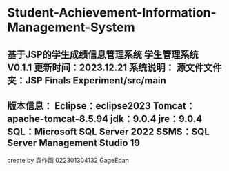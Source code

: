 # Student-Achievement-Information-Management-System
基于JSP的学生成绩信息管理系统
学生管理系统 V0.1.1
更新时间：2023.12.21
系统说明：
源文件文件夹：JSP Finals Experiment/src/main
-------------------------------------------
版本信息：
Eclipse：eclipse2023
Tomcat：apache-tomcat-8.5.94
jdk：9.0.4
jre：9.0.4
SQL：Microsoft SQL Server 2022
SSMS：SQL Server Management Studio 19
-------------------------------------------
create by  袁作函  022301304132 GageEdan
